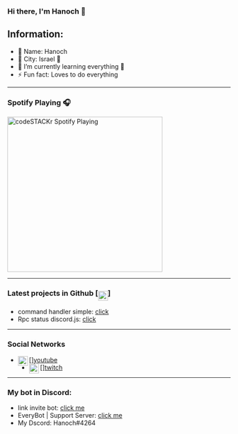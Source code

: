 ### Hi there, I'm Hanoch 👋

## Information:

- 🔭 Name: Hanoch
- 🌱 City: Israel 💙
- 👯 I’m currently learning everything 🤣
- ⚡ Fun fact: Loves to do everything

---------------------------------------------------------------------

### Spotify Playing 🎧

[<img src="https://now-playing-codestackr.vercel.app/api/spotify-playing" alt="codeSTACKr Spotify Playing" width="350" />](https://open.spotify.com/user/swyqyimdc12jajde4vpwd2x1b)

--------------------------------------------------------------------

### Latest projects in Github [<img align="middle" alt="codeSTACKr | YouTube" width="22px" src="https://www.pngarts.com/files/8/Github-Logo-Transparent-Background-PNG.png" />]

- command handler simple: [click](https://github.com/dodlidd/command-handler-simple)
- Rpc status discord.js:  [click](https://github.com/dodlidd/status-discord-js)

--------------------------------------------------------------------

### Social Networks

- [<img align="left" alt="codeSTACKr | YouTube" width="22px" src="https://cdn.jsdelivr.net/npm/simple-icons@v3/icons/youtube.svg" />][youtube](https://www.youtube.com/channel/UC72XJ0sYYEm2OYnXL3BsVSQ)
- [<img align="left" alt="codeSTACKr | YouTube" width="22px" src="https://assets.help.twitch.tv/Glitch_Purple_RGB.png" />][twitch](https://www.twitch.tv/hanoch9)

--------------------------------------------------------------------

### My bot in Discord:
- link invite bot: [click me](https://dsc.gg/everybot)
- EveryBot |  Support Server: [click me](https://dsc.gg/everybot%7Csupport-server)
- My Dscord: Hanoch#4264
